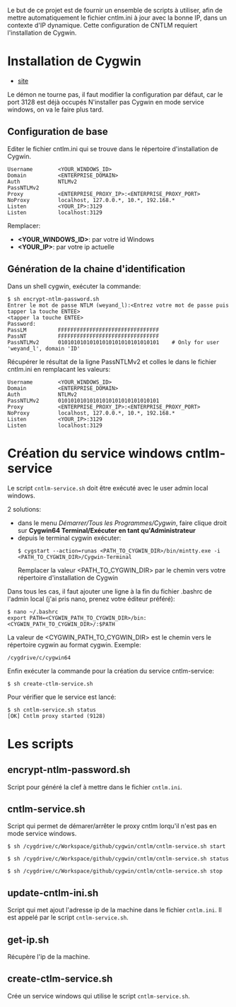 Le but de ce projet est de fournir un ensemble de scripts à utiliser, afin de mettre automatiquement le fichier cntlm.ini
à jour avec la bonne IP, dans un contexte d'IP dynamique.
Cette configuration de CNTLM requiert l'installation de Cygwin.

# Installation de Cygwin

* [site](https://sourceforge.net/projects/cntlm/)

Le démon ne tourne pas, il faut modifier la configuration par défaut, car le port 3128 est déjà occupés
N'installer pas Cygwin en mode service windows, on va le faire plus tard.

## Configuration de base

Editer le fichier cntlm.ini qui se trouve dans le répertoire d'installation de Cygwin.
```
Username        <YOUR_WINDOWS_ID>
Domain          <ENTERPRISE_DOMAIN>
Auth            NTLMv2
PassNTLMv2      
Proxy           <ENTERPRISE_PROXY_IP>:<ENTERPRISE_PROXY_PORT>
NoProxy         localhost, 127.0.0.*, 10.*, 192.168.*
Listen          <YOUR_IP>:3129
Listen          localhost:3129
```
Remplacer:
* **<YOUR_WINDOWS_ID>**: par votre id Windows
* **<YOUR_IP>**: par votre ip actuelle

## Génération de la chaine d'identification

Dans un shell cygwin, exécuter la commande:
```shell
$ sh encrypt-ntlm-password.sh
Entrer le mot de passe NTLM (weyand_l):<Entrez votre mot de passe puis tapper la touche ENTEE>
<tapper la touche ENTEE>
Password:
PassLM          FFFFFFFFFFFFFFFFFFFFFFFFFFFFFFFF
PassNT          FFFFFFFFFFFFFFFFFFFFFFFFFFFFFFFF
PassNTLMv2      01010101010101010101010101010101    # Only for user 'weyand_l', domain 'ID'

```

Récupérer le résultat de la ligne PassNTLMv2 et colles le dans le fichier cntlm.ini en remplacant les valeurs:
```
Username        <YOUR_WINDOWS_ID>
Domain          <ENTERPRISE_DOMAIN>
Auth            NTLMv2
PassNTLMv2      01010101010101010101010101010101
Proxy           <ENTERPRISE_PROXY_IP>:<ENTERPRISE_PROXY_PORT>
NoProxy         localhost, 127.0.0.*, 10.*, 192.168.*
Listen          <YOUR_IP>:3129
Listen          localhost:3129
``` 

# Création du service windows cntlm-service

Le script `cntlm-service.sh` doit être exécuté avec le user admin local windows.

2 solutions:
* dans le menu *Démarrer/Tous les Programmes/Cygwin*, faire clique droit sur **Cygwin64 Terminal/Exécuter en tant qu'Administrateur**
* depuis le terminal cygwin exécuter: 
  ```shell
  $ cygstart --action=runas <PATH_TO_CYGWIN_DIR>/bin/mintty.exe -i <PATH_TO_CYGWIN_DIR>/Cygwin-Terminal 
  ```
  Remplacer la valeur <PATH_TO_CYGWIN_DIR> par le chemin vers votre répertoire d'installation de Cygwin

Dans tous les cas, il faut ajouter une ligne à la fin du fichier .bashrc de l'admin local (j'ai pris nano, prenez votre éditeur préféré):
```shell
$ nano ~/.bashrc
export PATH=<CYGWIN_PATH_TO_CYGWIN_DIR>/bin:<CYGWIN_PATH_TO_CYGWIN_DIR>/:$PATH
```
La valeur de <CYGWIN_PATH_TO_CYGWIN_DIR> est le chemin vers le répertoire cygwin au format cygwin.
Exemple:
```
/cygdrive/c/cygwin64
```

Enfin exécuter la commande pour la création du service cntlm-service:
```shell
$ sh create-ctlm-service.sh
```

Pour vérifier que le service est lancé:
```shell
$ sh cntlm-service.sh status
[OK] Cntlm proxy started (9128)
```

# Les scripts

## encrypt-ntlm-password.sh
Script pour généré la clef à mettre dans le fichier `cntlm.ini`.

## cntlm-service.sh
Script qui permet de démarer/arrêter le proxy cntlm lorqu'il n'est pas en mode service windows.

```shell
$ sh /cygdrive/c/Workspace/github/cygwin/cntlm/cntlm-service.sh start
```
```shell
$ sh /cygdrive/c/Workspace/github/cygwin/cntlm/cntlm-service.sh status
```
```shell
$ sh /cygdrive/c/Workspace/github/cygwin/cntlm/cntlm-service.sh stop
```

## update-cntlm-ini.sh
Script qui met ajout l'adresse ip de la machine dans le fichier `cntlm.ini`.
Il est appelé par le script `cntlm-service.sh`.

## get-ip.sh
Récupère l'ip de la machine.

## create-ctlm-service.sh
Crée un service windows qui utilise le script `cntlm-service.sh`.
